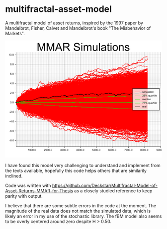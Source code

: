 # multifractal-asset-model
A multifractal model of asset returns, inspired by the 1997 paper by Mandelbrot, Fisher, Calvet and Mandelbrot's book "The Misbehavior of Markets".

![Example Output](mmar.png)

I have found this model very challenging to understand and implement from the texts available, hopefully this code helps others that are similarily inclined.

Code was written with https://github.com/Deckstar/Multifractal-Model-of-Asset-Returns-MMAR-for-Thesis as a closely studied reference to keep parity with output. 

I believe that there are some subtle errors in the code at the moment. The magnitude of the real data does not match the simulated data, which is likely an error in my use of the stochastic library. The fBM model also seems to be overly centered around zero despite H > 0.50. 
